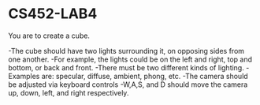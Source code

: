 CS452-LAB4
==========
You are to create a cube.

-The cube should have two lights surrounding it, on opposing sides from one
another.
    -For example, the lights could be on the left and right, top and bottom, or
back and front.
-There must be two different kinds of lighting.
    -Examples are: specular, diffuse, ambient, phong, etc.
-The camera should be adjusted via keyboard controls
    -W,A,S, and D should move the camera up, down, left, and right respectively.

